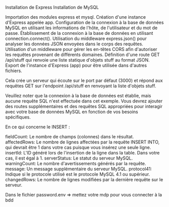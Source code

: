Installation de Express
Installation de MySQL

Importation des modules express et mysql.
Création d'une instance d'Express appelée app.
Configuration de la connexion à la base de données MySQL en utilisant les informations de l'hôte, de l'utilisateur et du mot de passe.
Établissement de la connexion à la base de données en utilisant connection.connect().
Utilisation du middleware express.json() pour analyser les données JSON envoyées dans le corps des requêtes.
Utilisation d'un middleware pour gérer les en-têtes CORS afin d'autoriser les requêtes provenant de différents domaines.
Définition d'une route GET /api/stuff qui renvoie une liste statique d'objets stuff au format JSON.
Export de l'instance d'Express (app) pour être utilisée dans d'autres fichiers.

Cela crée un serveur qui écoute sur le port par défaut (3000) et répond aux requêtes GET sur l'endpoint /api/stuff en renvoyant la liste d'objets stuff.

Veuillez noter que la connexion à la base de données est établie, mais aucune requête SQL n'est effectuée dans cet exemple. Vous devrez ajouter des routes supplémentaires et des requêtes SQL appropriées pour interagir avec votre base de données MySQL en fonction de vos besoins spécifiques.

En ce qui concerne le INSERT : 

fieldCount: Le nombre de champs (colonnes) dans le résultat.
affectedRows: Le nombre de lignes affectées par la requête INSERT INTO, qui devrait être 1 dans votre cas puisque vous insérez une seule ligne.
insertId: L'ID généré lors de l'insertion de la ligne dans la table. Dans votre cas, il est égal à 1.
serverStatus: Le statut du serveur MySQL.
warningCount: Le nombre d'avertissements générés par la requête.
message: Un message supplémentaire du serveur MySQL.
protocol41: Indique si le protocole utilisé est le protocole MySQL 4.1 ou supérieur.
changedRows: Le nombre de lignes modifiées par la dernière requête sur le serveur.

Dans le fichier password.env => mettez votre mdp pour vous connecter à la bdd